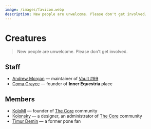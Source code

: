 ```yaml
---
image: /images/favicon.webp
description: New people are unwelcome. Please don't get involved.
---
```


# Creatures

> New people are unwelcome. Please don't get involved.

## Staff

- [Andrew Morgan](https://amorgan.xyz) — maintainer of [Vault #99](/how/peertube.md)
- [Coma Grayce](/who/commagray.md) — founder of **Inner Equestria** place

## Members

- [KoloMl](http://kolo.gq) — founder of [The Core](https://discordapp.com/invite/cHRkZvZ) community
- [Kolonsky](https://klnsk.ddns.net) — a designer, an administrator of [The Core](https://discordapp.com/invite/cHRkZvZ) community
- [Timur Demin](https://tdem.in) — a former pone fan

